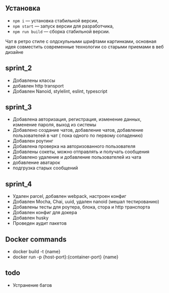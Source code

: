 ## Установка

- `npm i` — установка стабильной версии,
- `npm start` — запуск версии для разработчика,
- `npm run build` — сборка стабильной версии.

Чат в ретро стиле с олдскульными шрифтами картинками, основная идея совместить современные технологии со старыми приемами в веб дизайне

## sprint_2

- Добавлены классы
- добавлен http transport
- Добавлен Nanoid, stylelint, eslint, typescript
## sprint_3
- Добавлена авторизация, регистрация, изменение данных, изменение пароля, выход из системы
- Добавлено  создание чатов, добавление чатов, добавление пользователей в чат ( пока одного по первому сопадению)
- Добавлен роутинг
- Добавлена проверка на авторизованного пользователя
- Добавлены сокеты, можно отправлять и получать сообщения
- Добавлено удаление и добавление пользователей из чата
- добавление аватарок
- подгрузка старых сообщений

## sprint_4
- Удален parcel, добавлен webpack, настроен конфиг
- Добавлен Mocha, Chai, uuid, удален nanoid (мешал тестированию)
- Добавлены тесты для роутера, блока, стора и http транспорта
- Добавлен конфиг для докера
- Добавлен husky
- Проведен аудит пакетов

## Docker commands
- docker build -t {name}
- docker run -p {host-port}:{container-port} {name}

## todo
- Устранение багов

